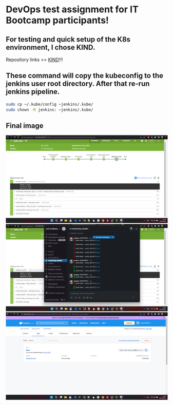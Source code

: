 # DevOps test assignment for IT Bootcamp participants!

## For testing and quick setup of the K8s environment, I chose KIND.
Repository links >> [KIND](https://github.com/kubernetes-sigs/kind)!!!




## These command will copy the kubeconfig to the jenkins user root directory. After that re-run jenkins pipeline.

```bash
sudo cp ~/.kube/config ~jenkins/.kube/
sudo chown -R jenkins: ~jenkins/.kube/
```


## Final image
![Image](./pic_pipline.png)
![Image](./pic_slack.png)
![Image](./pic_dockerHub.png)

